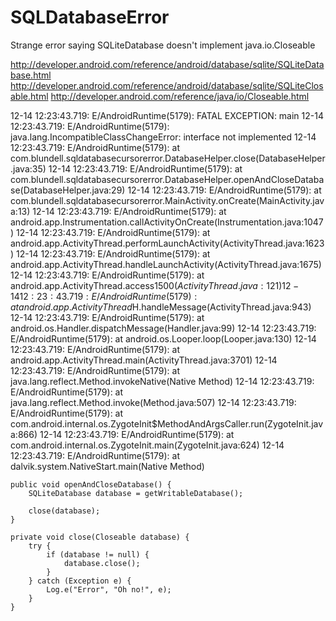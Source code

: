 SQLDatabaseError
================

Strange error saying SQLiteDatabase doesn't implement java.io.Closeable

http://developer.android.com/reference/android/database/sqlite/SQLiteDatabase.html
http://developer.android.com/reference/android/database/sqlite/SQLiteClosable.html
http://developer.android.com/reference/java/io/Closeable.html

12-14 12:23:43.719: E/AndroidRuntime(5179): FATAL EXCEPTION: main
12-14 12:23:43.719: E/AndroidRuntime(5179): java.lang.IncompatibleClassChangeError: interface not implemented
12-14 12:23:43.719: E/AndroidRuntime(5179):   at com.blundell.sqldatabasecursorerror.DatabaseHelper.close(DatabaseHelper.java:35)
12-14 12:23:43.719: E/AndroidRuntime(5179): 	at com.blundell.sqldatabasecursorerror.DatabaseHelper.openAndCloseDatabase(DatabaseHelper.java:29)
12-14 12:23:43.719: E/AndroidRuntime(5179): 	at com.blundell.sqldatabasecursorerror.MainActivity.onCreate(MainActivity.java:13)
12-14 12:23:43.719: E/AndroidRuntime(5179): 	at android.app.Instrumentation.callActivityOnCreate(Instrumentation.java:1047)
12-14 12:23:43.719: E/AndroidRuntime(5179): 	at android.app.ActivityThread.performLaunchActivity(ActivityThread.java:1623)
12-14 12:23:43.719: E/AndroidRuntime(5179): 	at android.app.ActivityThread.handleLaunchActivity(ActivityThread.java:1675)
12-14 12:23:43.719: E/AndroidRuntime(5179): 	at android.app.ActivityThread.access$1500(ActivityThread.java:121)
12-14 12:23:43.719: E/AndroidRuntime(5179): 	at android.app.ActivityThread$H.handleMessage(ActivityThread.java:943)
12-14 12:23:43.719: E/AndroidRuntime(5179): 	at android.os.Handler.dispatchMessage(Handler.java:99)
12-14 12:23:43.719: E/AndroidRuntime(5179): 	at android.os.Looper.loop(Looper.java:130)
12-14 12:23:43.719: E/AndroidRuntime(5179): 	at android.app.ActivityThread.main(ActivityThread.java:3701)
12-14 12:23:43.719: E/AndroidRuntime(5179): 	at java.lang.reflect.Method.invokeNative(Native Method)
12-14 12:23:43.719: E/AndroidRuntime(5179): 	at java.lang.reflect.Method.invoke(Method.java:507)
12-14 12:23:43.719: E/AndroidRuntime(5179): 	at com.android.internal.os.ZygoteInit$MethodAndArgsCaller.run(ZygoteInit.java:866)
12-14 12:23:43.719: E/AndroidRuntime(5179): 	at com.android.internal.os.ZygoteInit.main(ZygoteInit.java:624)
12-14 12:23:43.719: E/AndroidRuntime(5179): 	at dalvik.system.NativeStart.main(Native Method)


    public void openAndCloseDatabase() {
  	    SQLiteDatabase database = getWritableDatabase();

		close(database);
	}

	private void close(Closeable database) {
		try {
			if (database != null) {
				database.close();
			}
		} catch (Exception e) {
			Log.e("Error", "Oh no!", e);
		}
	}
